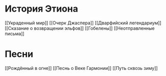 # История Этиона
[[Украденный мир]]
[[Очерк Джаспера]]
[[Дварфийский легендариум]]
[[Сказание о возвращении эльфов]]
[[Гобелены]]
[[Неотправленные письма]]
# Песни
[[Рождённый в огне]]
[[Песнь о Веке Гармонии]]
[[Путь сквозь зиму]]